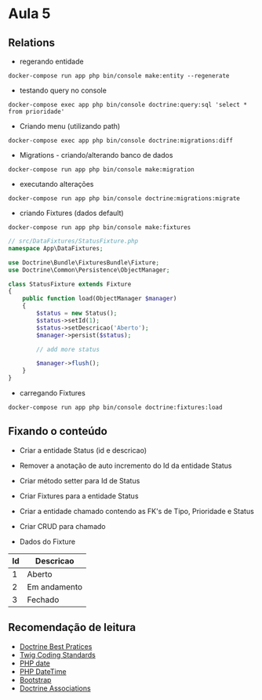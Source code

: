 # Aula 5

## Relations

- regerando entidade
```
docker-compose run app php bin/console make:entity --regenerate
```

- testando query no console
```
docker-compose exec app php bin/console doctrine:query:sql 'select * from prioridade'
```

- Criando menu (utilizando path)
```
docker-compose exec app php bin/console doctrine:migrations:diff
```

- Migrations - criando/alterando banco de dados
```
docker-compose run app php bin/console make:migration
```

- executando alterações
```
docker-compose run app php bin/console doctrine:migrations:migrate
```

- criando Fixtures (dados default)
```
docker-compose run app php bin/console make:fixtures
```

~~~php
// src/DataFixtures/StatusFixture.php
namespace App\DataFixtures;

use Doctrine\Bundle\FixturesBundle\Fixture;
use Doctrine\Common\Persistence\ObjectManager;

class StatusFixture extends Fixture
{
    public function load(ObjectManager $manager)
    {
        $status = new Status();
        $status->setId(1);
        $status->setDescricao('Aberto');
        $manager->persist($status);

        // add more status

        $manager->flush();
    }
}
~~~

- carregando Fixtures
```
docker-compose run app php bin/console doctrine:fixtures:load
```

## Fixando o conteúdo
- Criar a entidade Status (id e descricao)
- Remover a anotação de auto incremento do Id da entidade Status
- Criar método setter para Id de Status
- Criar Fixtures para a entidade Status
- Criar a entidade chamado contendo as FK's de Tipo, Prioridade e Status
- Criar CRUD para chamado

- Dados do Fixture

Id | Descricao
-- | ------------
1  | Aberto
2  | Em andamento
3  | Fechado



## Recomendação de leitura
- [Doctrine Best Pratices](https://www.doctrine-project.org/projects/doctrine-orm/en/2.6/reference/best-practices.html)
- [Twig Coding Standards](https://twig.symfony.com/doc/2.x/coding_standards.html)
- [PHP date](http://php.net/manual/en/function.date.php)
- [PHP DateTime](http://php.net/manual/en/class.datetime.php)
- [Bootstrap](http://getbootstrap.com/)
- [Doctrine Associations](https://symfony.com/doc/current/doctrine/associations.html)